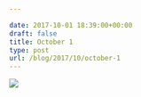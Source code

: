 ```yaml
---

date: 2017-10-01 18:39:00+00:00
draft: false
title: October 1
type: post
url: /blog/2017/10/october-1
---
```




  
   ![](/images/2017-10-01-201710october-1/IMG_2364.jpg)

  


